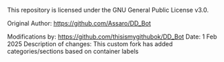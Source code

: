 This repository is licensed under the GNU General Public License v3.0.

Original Author: https://github.com/Assaro/DD_Bot

Modifications by: https://github.com/thisismygithubok/DD_Bot
Date: 1 Feb 2025
Description of changes: This custom fork has added categories/sections based on container labels